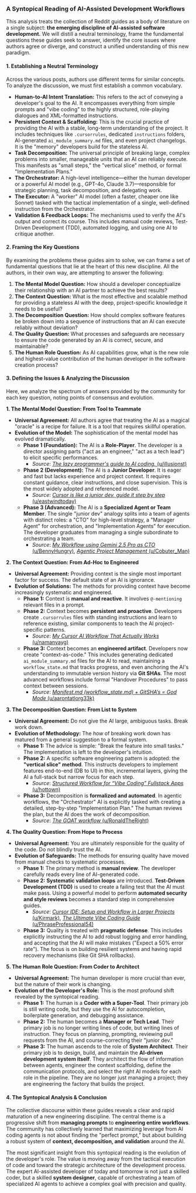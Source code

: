 ### **A Syntopical Reading of AI-Assisted Development Workflows**

This analysis treats the collection of Reddit guides as a body of literature on a single subject: **the emerging discipline of AI-assisted software development.** We will distill a neutral terminology, frame the fundamental questions these guides seek to answer, identify the core issues where authors agree or diverge, and construct a unified understanding of this new paradigm.

#### **1. Establishing a Neutral Terminology**

Across the various posts, authors use different terms for similar concepts. To analyze the discussion, we must first establish a common vocabulary.

* **Human-to-AI Intent Translation:** This refers to the act of conveying a developer's goal to the AI. It encompasses everything from simple prompts and "vibe coding" to the highly structured, role-playing dialogues and XML-formatted instructions.
* **Persistent Context & Scaffolding:** This is the crucial practice of providing the AI with a stable, long-term understanding of the project. It includes techniques like `.cursorrules`, dedicated `instructions` folders, AI-generated `ai_module_summary.md` files, and even project changelogs. It is the "memory" developers build for the stateless AI.
* **Task Decomposition:** The universal principle of breaking large, complex problems into smaller, manageable units that an AI can reliably execute. This manifests as "small steps," the "vertical slice" method, or formal "Implementation Plans."
* **The Orchestrator:** A high-level intelligence—either the human developer or a powerful AI model (e.g., GPT-4o, Claude 3.7)—responsible for strategic planning, task decomposition, and delegating work.
* **The Executor:** A "worker" AI model (often a faster, cheaper one like Sonnet) tasked with the tactical implementation of a single, well-defined instruction from the Orchestrator.
* **Validation & Feedback Loops:** The mechanisms used to verify the AI's output and correct its course. This includes manual code reviews, Test-Driven Development (TDD), automated logging, and using one AI to critique another.

#### **2. Framing the Key Questions**

By examining the problems these guides aim to solve, we can frame a set of fundamental questions that lie at the heart of this new discipline. All the authors, in their own way, are attempting to answer the following:

1.  **The Mental Model Question:** How should a developer conceptualize their relationship with an AI partner to achieve the best results?
2.  **The Context Question:** What is the most effective and scalable method for providing a stateless AI with the deep, project-specific knowledge it needs to be useful?
3.  **The Decomposition Question:** How should complex software features be broken down into a sequence of instructions that an AI can execute reliably without deviation?
4.  **The Quality Question:** What processes and safeguards are necessary to ensure the code generated by an AI is correct, secure, and maintainable?
5.  **The Human Role Question:** As AI capabilities grow, what is the new role and highest-value contribution of the human developer in the software creation process?

#### **3. Defining the Issues & Analyzing the Discussion**

Here, we analyze the spectrum of answers provided by the community for each key question, noting points of consensus and evolution.

**1. The Mental Model Question: From Tool to Teammate**

* **Universal Agreement:** All authors agree that treating the AI as a magical "oracle" is a recipe for failure. It is a tool that requires skillful operation.
* **Evolution of the Model:** The sophistication of the mental model has evolved dramatically.
    * **Phase 1 (Foundation):** The AI is a **Role-Player**. The developer is a director assigning parts ("act as an engineer," "act as a tech lead") to elicit specific performances.
        * *Source*: [*The lazy programmer's guide to AI coding.* (u/illusionst)](https://reddit.com/r/ClaudeAI/comments/1fbp2a5/the_lazy_programmers_guide_to_ai_coding/)
    * **Phase 2 (Development):** The AI is a **Junior Developer**. It is eager and fast but lacks experience and project context. It requires constant guidance, clear instructions, and close supervision. This is the most widely adopted and referenced model.
        * *Source*: [*Cursor is like a junior dev, guide it step by step* (u/eastwindtoday)](https://reddit.com/r/cursor/comments/1k5826a/cursor_is_like_a_junior_dev_guide_it_step_by_step/)
    * **Phase 3 (Advanced):** The AI is a **Specialized Agent or Team Member**. The single "junior dev" analogy splits into a team of agents with distinct roles: a "CTO" for high-level strategy, a "Manager Agent" for orchestration, and "Implementation Agents" for execution. The developer graduates from managing a single subordinate to orchestrating a team.
        * *Source*: [*My Workflow using Gemini 2.5 Pro as CTO* (u/BennyHungry)](https://reddit.com/r/cursor/comments/1juhi7j/my_workflow_using_gemini_25_pro_as_cto/), [*Agentic Project Management* (u/Cobuter_Man)](https://reddit.com/r/cursor/comments/1l2p2y6/agentic_project_management_my_ai_workflow/)

**2. The Context Question: From Ad-Hoc to Engineered**

* **Universal Agreement:** Providing context is the single most important factor for success. The default state of an AI is ignorance.
* **Evolution of Solutions:** The methods for providing context have become increasingly systematic and engineered.
    * **Phase 1:** Context is **manual and reactive**. It involves `@-mentioning` relevant files in a prompt.
    * **Phase 2:** Context becomes **persistent and proactive**. Developers create `.cursorrules` files with standing instructions and learn to reference existing, similar components to teach the AI project-specific patterns.
        * *Source*: [*My Cursor AI Workflow That Actually Works* (u/namanyayg)](https://reddit.com/r/ChatGPTCoding/comments/1jiyzro/my_cursor_ai_workflow_that_actually_works/)
    * **Phase 3:** Context becomes an **engineered artifact**. Developers now create "context-as-code." This includes generating dedicated `ai_module_summary.md` files for the AI to read, maintaining a `workflow_state.md` that tracks progress, and even anchoring the AI's understanding to immutable version history via **Git SHAs**. The most advanced workflows include formal "Handover Procedures" to pass context between sessions.
        * *Source*: [*Manifest.md (workflow_state.md) + GitSHA’s = God Mode* (u/aarontatlorg33k)](https://reddit.com/r/cursor/comments/1l00f5y/manifestmd_workflow_statemd_gitshas_god_mode/)

**3. The Decomposition Question: From List to System**

* **Universal Agreement:** Do not give the AI large, ambiguous tasks. Break work down.
* **Evolution of Methodology:** The *how* of breaking work down has matured from a general suggestion to a formal system.
    * **Phase 1:** The advice is simple: "Break the feature into small tasks." The implementation is left to the developer's intuition.
    * **Phase 2:** A specific software engineering pattern is adopted: the **"vertical slice" method**. This instructs developers to implement features end-to-end (DB to UI) in thin, incremental layers, giving the AI a full-stack but narrow focus for each step.
        * *Source*: [*Structured Workflow for “Vibe Coding” Fullstack Apps* (u/hottown)](https://reddit.com/r/cursor/comments/1k0hpsf/structured_workflow_for_vibe_coding_fullstack_apps/)
    * **Phase 3:** Decomposition is **formalized and automated**. In agentic workflows, the "Orchestrator" AI is explicitly tasked with creating a detailed, step-by-step "Implementation Plan." The human reviews the plan, but the AI does the work of decomposition.
        * *Source*: [*The GOAT workflow* (u/RonaldTheRight)](https://reddit.com/r/ChatGPTCoding/comments/1hinwsr/the_goat_workflow/)

**4. The Quality Question: From Hope to Process**

* **Universal Agreement:** You are ultimately responsible for the quality of the code. Do not blindly trust the AI.
* **Evolution of Safeguards:** The methods for ensuring quality have moved from manual checks to systematic processes.
    * **Phase 1:** The primary method is **manual review**. The developer carefully reads every line of AI-generated code.
    * **Phase 2:** **Systematic validation loops** are introduced. **Test-Driven Development (TDD)** is used to create a failing test that the AI must make pass. Using a powerful model to perform **automated security and style reviews** becomes a standard step in comprehensive guides.
        * *Source*: [*Cursor IDE: Setup and Workflow in Larger Projects* (u/Kirmark)](https://reddit.com/r/cursor/comments/1ikq9m6/cursor_ide_setup_and_workflow_in_larger_projects/), [*The Ultimate Vibe Coding Guide* (u/PhraseProfessional54)](https://reddit.com/r/ClaudeAI/comments/1kivv0w/the_ultimate_vibe_coding_guide/)
    * **Phase 3:** Quality is treated with **pragmatic defense**. This includes explicitly instructing the AI to add robust logging and error handling, and accepting that the AI will make mistakes ("Expect a 50% error rate"). The focus is on building resilient systems and having rapid recovery mechanisms (like Git SHA rollbacks).

**5. The Human Role Question: From Coder to Architect**

* **Universal Agreement:** The human developer is more crucial than ever, but the nature of their work is changing.
* **Evolution of the Developer's Role:** This is the most profound shift revealed by the syntopical reading.
    * **Phase 1:** The human is a **Coder with a Super-Tool**. Their primary job is still writing code, but they use the AI for autocompletion, boilerplate generation, and debugging assistance.
    * **Phase 2:** The human becomes a **Manager or Tech Lead**. Their primary job is no longer writing lines of code, but writing lines of instruction. They focus on planning, prompting, reviewing pull requests from the AI, and course-correcting their "junior dev."
    * **Phase 3:** The human ascends to the role of **System Architect**. Their primary job is to design, build, and maintain the **AI-driven development system itself**. They architect the flow of information between agents, engineer the context scaffolding, define the communication protocols, and select the right AI models for each role in the pipeline. They are no longer just managing a project; they are engineering the factory that builds the project.

#### **4. The Syntopical Analysis & Conclusion**

The collective discourse within these guides reveals a clear and rapid maturation of a new engineering discipline. The central theme is a progressive shift from **managing prompts** to **engineering entire workflows**. The community has collectively learned that maximizing leverage from AI coding agents is not about finding the "perfect prompt," but about building a robust system of **context, decomposition, and validation** around the AI.

The most significant insight from this syntopical reading is the evolution of the developer's role. The value is moving away from the tactical execution of code and toward the strategic architecture of the development process. The expert AI-assisted developer of today and tomorrow is not just a skilled coder, but a skilled **system designer**, capable of orchestrating a team of specialized AI agents to achieve a complex goal with precision and quality.